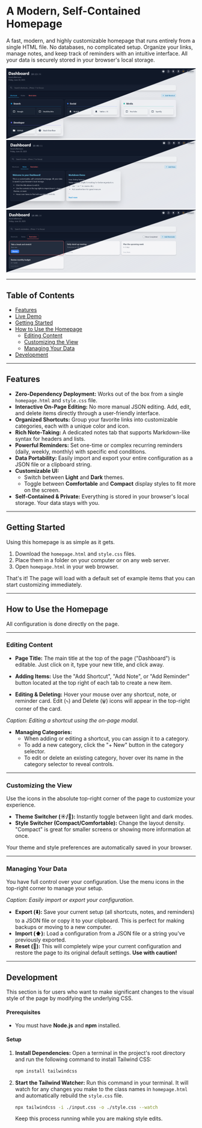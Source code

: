 # A Modern, Self-Contained Homepage

A fast, modern, and highly customizable homepage that runs entirely from a single HTML file. No databases, no complicated setup. Organize your links, manage notes, and keep track of reminders with an intuitive interface. All your data is securely stored in your browser's local storage.

![screenshot1](screenshots/screenshot1.png)
![screenshot2](screenshots/screenshot2.png)
![screenshot3](screenshots/screenshot3.png)

---

## Table of Contents

- [Features](#features)
- [Live Demo](#live-demo)
- [Getting Started](#getting-started)
- [How to Use the Homepage](#how-to-use-the-homepage)
  - [Editing Content](#editing-content)
  - [Customizing the View](#customizing-the-view)
  - [Managing Your Data](#managing-your-data)
- [Development](#development)

---

## Features

* **Zero-Dependency Deployment:** Works out of the box from a single `homepage.html` and `style.css` file.
* **Interactive On-Page Editing:** No more manual JSON editing. Add, edit, and delete items directly through a user-friendly interface.
* **Organized Shortcuts:** Group your favorite links into customizable categories, each with a unique color and icon.
* **Rich Note-Taking:** A dedicated notes tab that supports Markdown-like syntax for headers and lists.
* **Powerful Reminders:** Set one-time or complex recurring reminders (daily, weekly, monthly) with specific end conditions.
* **Data Portability:** Easily import and export your entire configuration as a JSON file or a clipboard string.
* **Customizable UI:**
    * Switch between **Light** and **Dark** themes.
    * Toggle between **Comfortable** and **Compact** display styles to fit more on the screen.
* **Self-Contained & Private:** Everything is stored in your browser's local storage. Your data stays with you.

---

## Getting Started

Using this homepage is as simple as it gets.

1.  Download the `homepage.html` and `style.css` files.
2.  Place them in a folder on your computer or on any web server.
3.  Open `homepage.html` in your web browser.

That's it! The page will load with a default set of example items that you can start customizing immediately.

---

## How to Use the Homepage

All configuration is done directly on the page.

---

### Editing Content

* **Page Title:** The main title at the top of the page ("Dashboard") is editable. Just click on it, type your new title, and click away.

* **Adding Items:** Use the "Add Shortcut", "Add Note", or "Add Reminder" button located at the top right of each tab to create a new item.

* **Editing & Deleting:** Hover your mouse over any shortcut, note, or reminder card. Edit (`✎`) and Delete (`🗑️`) icons will appear in the top-right corner of the card.

*Caption: Editing a shortcut using the on-page modal.*

* **Managing Categories:**
    * When adding or editing a shortcut, you can assign it to a category.
    * To add a new category, click the "+ New" button in the category selector.
    * To edit or delete an existing category, hover over its name in the category selector to reveal controls.

---

### Customizing the View

Use the icons in the absolute top-right corner of the page to customize your experience.

* **Theme Switcher (☀️/🌙):** Instantly toggle between light and dark modes.
* **Style Switcher (Compact/Comfortable):** Change the layout density. "Compact" is great for smaller screens or showing more information at once.

Your theme and style preferences are automatically saved in your browser.

---

### Managing Your Data

You have full control over your configuration. Use the menu icons in the top-right corner to manage your setup.

*Caption: Easily import or export your configuration.*

* **Export (⬇️):** Save your current setup (all shortcuts, notes, and reminders) to a JSON file or copy it to your clipboard. This is perfect for making backups or moving to a new computer.
* **Import (⬆️):** Load a configuration from a JSON file or a string you've previously exported.
* **Reset (🔄):** This will completely wipe your current configuration and restore the page to its original default settings. **Use with caution!**

---

## Development

This section is for users who want to make significant changes to the visual style of the page by modifying the underlying CSS.

#### Prerequisites

* You must have **Node.js** and **npm** installed.

#### Setup

1.  **Install Dependencies:**
    Open a terminal in the project's root directory and run the following command to install Tailwind CSS:
    ```bash
    npm install tailwindcss
    ```

2.  **Start the Tailwind Watcher:**
    Run this command in your terminal. It will watch for any changes you make to the class names in `homepage.html` and automatically rebuild the `style.css` file.
    ```bash
    npx tailwindcss -i ./input.css -o ./style.css --watch
    ```
    Keep this process running while you are making style edits.
